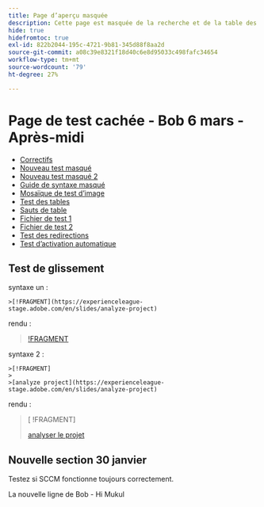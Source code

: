 ```yaml
---
title: Page d’aperçu masquée
description: Cette page est masquée de la recherche et de la table des matières.
hide: true
hidefromtoc: true
exl-id: 822b2044-195c-4721-9b81-345d88f8aa2d
source-git-commit: a08c39e8321f18d40c6e8d95033c498fafc34654
workflow-type: tm+mt
source-wordcount: '79'
ht-degree: 27%

---
```


# Page de test cachée - Bob 6 mars - Après-midi

+ [Correctifs](hidden/bug-fixes.md)
+ [Nouveau test masqué](hidden-new-test.md)
+ [Nouveau test masqué 2](hidden-new-test-2.md)
+ [Guide de syntaxe masqué](hidden/syntax-style-guide.md)
+ [Mosaïque de test d’image](hidden/test-page.md)
+ [Test des tables](hidden/tables.md)
+ [Sauts de table](hidden/table-breaks.md)
+ [Fichier de test 1](hidden/note-test.md)
+ [Fichier de test 2](hidden-test.md)
+ [Test des redirections](hidden/test-redirection.md)
+ [Test d’activation automatique](hidden/autoactivate.md)

## Test de glissement

syntaxe un :

```
>[!FRAGMENT](https://experienceleague-stage.adobe.com/en/slides/analyze-project)
```

rendu :

>[ !FRAGMENT](https://experienceleague-stage.adobe.com/en/slides/analyze-project)


syntaxe 2 :

```
>[!FRAGMENT]
>
>[analyze project](https://experienceleague-stage.adobe.com/en/slides/analyze-project)
```

rendu :

>[ !FRAGMENT]
>
>[analyser le projet](https://experienceleague-stage.adobe.com/en/slides/analyze-project)



## Nouvelle section 30 janvier

Testez si SCCM fonctionne toujours correctement.

La nouvelle ligne de Bob - Hi Mukul

